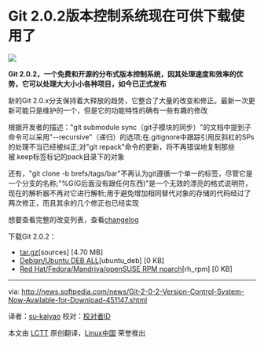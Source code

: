 Git 2.0.2版本控制系统现在可供下载使用了
==================================================================================================================================================

![](http://i1-news.softpedia-static.com/images/news2/Git-2-0-2-Version-Control-System-Now-Available-for-Download-451147-2.jpg)

**Git 2.0.2，一个免费和开源的分布式版本控制系统，因其处理速度和效率的优势，它可以处理大大小小各种项目，如今已正式发布**

新的Git 2.0.x分支保持着大释放的趋势，它整合了大量的改变和修正。最新一次更新可能只是维护的一个，但是它的功能特性的确有一些有趣的修改

根据开发者的描述："git submodule sync（git子模块的同步）"的文档中提到子命令可以采用"--recursive"（递归）的选项;在.gitignore中跟踪引用反斜杠的SPs的处理不当已经被纠正;对"git repack"命令的更新，将不再错误地复制那些被.keep标签标记的pack目录下的对象

还有，"git clone -b brefs/tags/bar"不再认为git遵循一个单一的标签，尽管它是一个分支的名称;"%G(G后面没有跟任何东西)"是一个无效的漂亮的格式说明符，现在的解析器不再对它进行解析;用于避免增加相同替代对象的存储的代码经过了两次修正，而且其余的几个修正也已经实现

想要查看完整的改变列表，查看[changelog][1]

下载Git 2.0.2：

- [tar.gz][1][sources] [4.70 MB]
- [Debian/Ubuntu DEB ALL][2][ubuntu_deb] [0 KB]
- [Red Hat/Fedora/Mandriva/openSUSE RPM noarch][3][rh_rpm] [0 KB]

-------------------------------------------------------------------------------------

via: http://news.softpedia.com/news/Git-2-0-2-Version-Control-System-Now-Available-for-Download-451147.shtml

译者：[su-kaiyao](https://github.com/su-kaiyao) 校对：[校对者ID](https://github.com/校对者ID)

本文由 [LCTT](https://github.com/LCTT/TranslateProject) 原创翻译，[Linux中国](http://linux.cn/) 荣誉推出

[1]:https://github.com/git/git/blob/master/Documentation/RelNotes/2.0.2.txt
[2]:https://github.com/git/git/archive/v2.0.2.tar.gz
[3]:http://git-scm.com/download/linux
[4]:http://git-scm.com/download/linux

